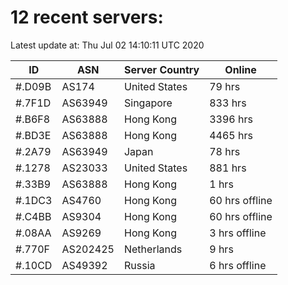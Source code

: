 # 12 recent servers:

Latest update at: Thu Jul 02 14:10:11 UTC 2020

| ID | ASN | Server Country | Online |
| -- | --- | -------------- | ------ |
| #.D09B | AS174 | United States | 79 hrs |
| #.7F1D | AS63949 | Singapore | 833 hrs |
| #.B6F8 | AS63888 | Hong Kong | 3396 hrs |
| #.BD3E | AS63888 | Hong Kong | 4465 hrs |
| #.2A79 | AS63949 | Japan | 78 hrs |
| #.1278 | AS23033 | United States | 881 hrs |
| #.33B9 | AS63888 | Hong Kong | 1 hrs |
| #.1DC3 | AS4760 | Hong Kong | 60 hrs offline |
| #.C4BB | AS9304 | Hong Kong | 60 hrs offline |
| #.08AA | AS9269 | Hong Kong | 3 hrs offline |
| #.770F | AS202425 | Netherlands | 9 hrs |
| #.10CD | AS49392 | Russia | 6 hrs offline |

